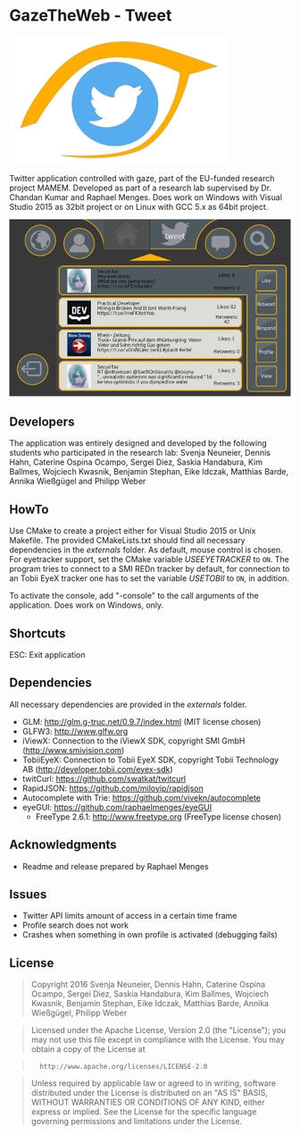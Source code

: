 # GazeTheWeb - Tweet

![Logo](media/Logo.png)

Twitter application controlled with gaze, part of the EU-funded research project MAMEM. Developed as part of a research lab supervised by Dr. Chandan Kumar and Raphael Menges. Does work on Windows with Visual Studio 2015 as 32bit project or on Linux with GCC 5.x as 64bit project.

![Logo](media/Screenshot.png)

## Developers
The application was entirely designed and developed by the following students who participated in the research lab:
Svenja Neuneier, Dennis Hahn, Caterine Ospina Ocampo, Sergei Diez, Saskia Handabura, Kim Ballmes, Wojciech Kwasnik, Benjamin Stephan, Eike Idczak, Matthias Barde, Annika Wießgügel and Philipp Weber

## HowTo
Use CMake to create a project either for Visual Studio 2015 or Unix Makefile. The provided CMakeLists.txt should find all necessary dependencies in the _externals_ folder. As default, mouse control is chosen. For eyetracker support, set the CMake variable *USEEYETRACKER* to `ON`. The program tries to connect to a SMI REDn tracker by default, for connection to an Tobii EyeX tracker one has to set the variable *USETOBII* to `ON`, in addition.

To activate the console, add "-console" to the call arguments of the application. Does work on Windows, only.

## Shortcuts
ESC: Exit application

## Dependencies
All necessary dependencies are provided in the _externals_ folder.
* GLM: http://glm.g-truc.net/0.9.7/index.html (MIT license chosen)
* GLFW3: http://www.glfw.org
* iViewX: Connection to the iViewX SDK, copyright SMI GmbH (http://www.smivision.com)
* TobiiEyeX: Connection to Tobii EyeX SDK, copyright Tobii Technology AB (http://developer.tobii.com/eyex-sdk)
* twitCurl: https://github.com/swatkat/twitcurl
* RapidJSON: https://github.com/miloyip/rapidjson
* Autocomplete with Trie: https://github.com/vivekn/autocomplete
* eyeGUI: https://github.com/raphaelmenges/eyeGUI
  * FreeType 2.6.1: http://www.freetype.org (FreeType license chosen)

## Acknowledgments
* Readme and release prepared by Raphael Menges

## Issues
* Twitter API limits amount of access in a certain time frame
* Profile search does not work
* Crashes when something in own profile is activated (debugging fails)

## License
>Copyright 2016 Svenja Neuneier, Dennis Hahn, Caterine Ospina Ocampo, Sergei Diez, Saskia Handabura, Kim Ballmes, Wojciech Kwasnik, Benjamin Stephan, Eike Idczak, Matthias Barde, Annika Wießgügel, Philipp Weber

>Licensed under the Apache License, Version 2.0 (the "License"); you may not use this file except in compliance with the License. You may obtain a copy of the License at

>		http://www.apache.org/licenses/LICENSE-2.0

>Unless required by applicable law or agreed to in writing, software distributed under the License is distributed on an "AS IS" BASIS, WITHOUT WARRANTIES OR CONDITIONS OF ANY KIND, either express or implied. See the License for the specific language governing permissions and limitations under the License.
